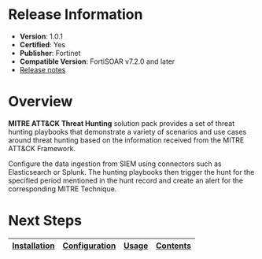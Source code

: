 # Release Information

- **Version**:  1.0.1
- **Certified**: Yes
- **Publisher**: Fortinet
- **Compatible Version**: FortiSOAR v7.2.0 and later
- [Release notes](https://github.com/fortinet-fortisoar/solution-pack-mitre-attack-threat-hunting/blob/release/1.0.1/release_notes.md)

# Overview

**MITRE ATT&CK Threat Hunting** solution pack provides a set of threat hunting playbooks that demonstrate a variety of scenarios and use cases around threat hunting based on the information received from the MITRE ATT&CK Framework.

Configure the data ingestion from SIEM using connectors such as Elasticsearch or Splunk. The hunting playbooks then trigger the hunt for the specified period mentioned in the hunt record and create an alert for the corresponding MITRE Technique.

# Next Steps

| [Installation](https://github.com/fortinet-fortisoar/solution-pack-mitre-attack-threat-hunting/blob/release/1.0.1/docs/setup.md#installation) | [Configuration](https://github.com/fortinet-fortisoar/solution-pack-mitre-attack-threat-hunting/blob/release/1.0.1/docs/setup.md#configuration) | [Usage](https://github.com/fortinet-fortisoar/solution-pack-mitre-attack-threat-hunting/blob/release/1.0.1/docs/usage.md) | [Contents](https://github.com/fortinet-fortisoar/solution-pack-mitre-attack-threat-hunting/blob/release/1.0.1/docs/contents.md) |
|----------------------------------------------|------------------------------------------------|--------------------------|--------------------------------|
